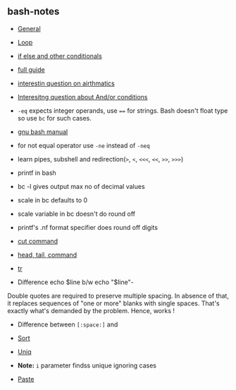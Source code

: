 ## bash-notes

* [General](http://www.panix.com/~elflord/unix/bash-tute.html)

* [Loop](https://www.cyberciti.biz/faq/bash-for-loop/)

* [if else and other conditionals](http://www.panix.com/~elflord/unix/bash-tute.html)

* [full guide](http://www.tldp.org/LDP/Bash-Beginners-Guide/html/)

* [interestin question on airthmatics](https://unix.stackexchange.com/questions/93029/how-can-i-add-subtract-etc-two-numbers-with-bash)

* [Interesitng question about And/or conditions](http://stackoverflow.com/questions/16203088/bash-if-statement-with-multiple-conditions-throws-an-error)

* `-eq` expects integer operands, use `==` for strings. Bash doesn't float type so use `bc` for such cases.

* [gnu bash manual](https://www.gnu.org/software/bash/manual/bashref.html)

* for not equal operator use `-ne` instead of `-neq`

* learn pipes, subshell and redirection(`>`, `<`, `<<<`, `<<`, `>>`, `>>>`)

* printf in bash

* bc -l gives output max no of decimal values

* scale in bc defaults to 0

* scale variable in bc doesn't do round off

* printf's .nf format specifier does round off digits

* [cut command](http://www.folkstalk.com/2012/02/cut-command-in-unix-linux-examples.html)

* [head, tail, command](http://www.linfo.org/head.html)

* [tr](http://www.thegeekstuff.com/2012/12/linux-tr-command/)

* Difference echo $line b/w echo "$line"-

Double quotes are required to preserve multiple spacing. In absence of that, it replaces sequences of "one or more" blanks with single spaces. That's exactly what's demanded by the problem. Hence, works !

* Difference between `[:space:]` and ` `

* [Sort](https://en.wikipedia.org/wiki/Sort_(Unix))
* [Uniq](http://www.thegeekstuff.com/2013/05/uniq-command-examples/)
* **Note:** `i` parameter findss unique ignoring cases
* [Paste](http://www.theunixschool.com/2012/07/10-examples-of-paste-commanda-usage-in.html)